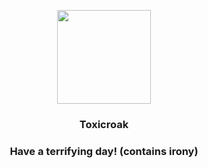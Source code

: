 <p align="center">
    <img src="https://raw.githubusercontent.com/PokeAPI/sprites/master/sprites/pokemon/454.png" width="150" height="150">
</p>
<h3 align="center"> <b>Toxicroak</b></h3>
<h3 align="center">Have a terrifying day! (contains irony)</h3>
